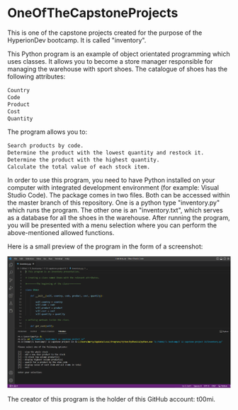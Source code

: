 # OneOfTheCapstoneProjects

This is one of the capstone projects created for the purpose of the HyperionDev bootcamp. It is called "inventory".

This Python program is an example of object orientated programming which uses classes. It allows you to become a store manager responsible for managing the warehouse with sport shoes. The catalogue of shoes has the following attributes:

    Country
    Code
    Product
    Cost
    Quantity

The program allows you to:

    Search products by code.
    Determine the product with the lowest quantity and restock it.
    Determine the product with the highest quantity.
    Calculate the total value of each stock item.

In order to use this program, you need to have Python installed on your computer with integrated development environment (for example: Visual Studio Code). The package comes in two files. Both can be accessed within the master branch of this repository. One is a python type "inventory.py" which runs the program. The other one is an "inventory.txt", which serves as a database for all the shoes in the warehouse. After running the program, you will be presented with a menu selection where you can perform the above-mentioned allowed functions.

Here is a small preview of the program in the form of a screenshot:

![Inventory Screenshot](inventory.png)

The creator of this program is the holder of this GitHub account: t00mi.
